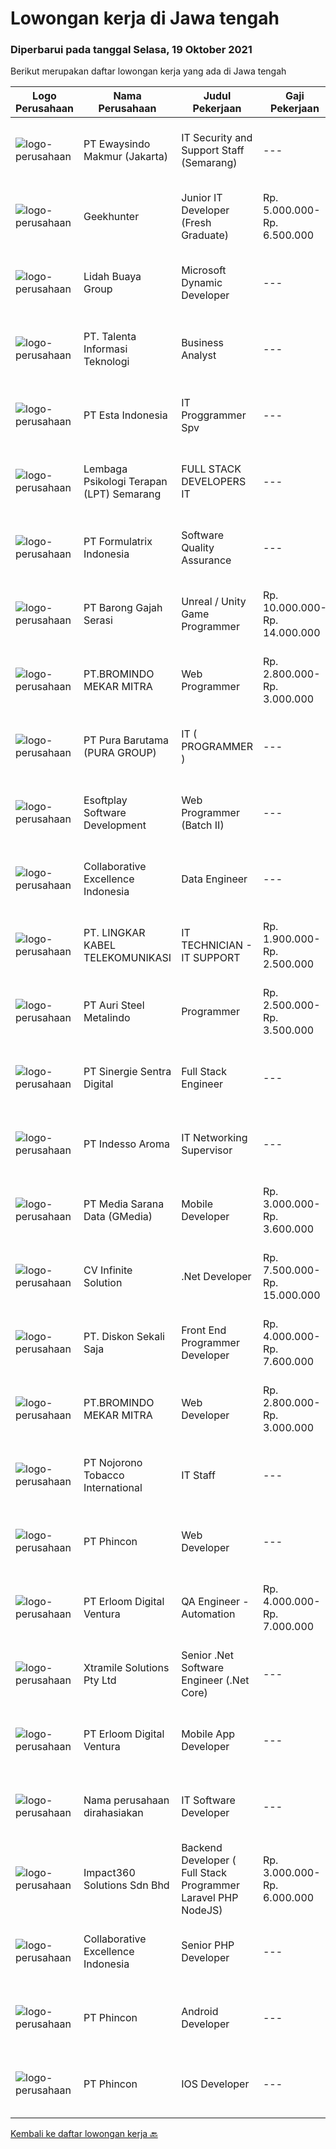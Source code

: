 
  # Lowongan kerja di Jawa tengah

  ### Diperbarui pada tanggal Selasa, 19 Oktober 2021

  Berikut merupakan daftar lowongan kerja yang ada di Jawa tengah

  |Logo Perusahaan | Nama Perusahaan | Judul Pekerjaan | Gaji Pekerjaan | Lokasi | Deskripsi | Tanggal diunggah | Pranala |
  | -------------- | --------------- | --------------- | --------- | --------- | -------------- | ------- | ----------- |
  |![logo-perusahaan](https://image-service-cdn.seek.com.au/fb9094976ede4f993080149723996a78c8fbefb6/ee4dce1061f3f616224767ad58cb2fc751b8d2dc)|PT Ewaysindo Makmur (Jakarta)|IT Security and Support Staff (Semarang)|---|Semarang|Job Description : Set and implement user access controls and identity and access management systems. Monitor network and application performance to...|Senin, 18 Oktober 2021|https://www.jobstreet.co.id/id/job/it-security-and-support-staff-semarang-3661164?token=0~d6079adf-4b74-40b8-8e71-304ca77d02c1&sectionRank=1&jobId=jobstreet-id-job-3661164|
|![logo-perusahaan](https://image-service-cdn.seek.com.au/9b1ac08312d45d7e6f0965d6cfa215d52017a644/ee4dce1061f3f616224767ad58cb2fc751b8d2dc)|Geekhunter|Junior IT Developer (Fresh Graduate)|Rp. 5.000.000-Rp. 6.500.000|Jakarta Raya|Geekhunter is hiring on behalf of our client, an Indonesian publicly listed banking and financial services company. ProgramYou will be attending a 3...|Senin, 18 Oktober 2021|https://www.jobstreet.co.id/id/job/junior-it-developer-fresh-graduate-3661534?token=0~d6079adf-4b74-40b8-8e71-304ca77d02c1&sectionRank=2&jobId=jobstreet-id-job-3661534|
|![logo-perusahaan](https://image-service-cdn.seek.com.au/d254058eddea49feaa3aa250e99907d27a28462e/ee4dce1061f3f616224767ad58cb2fc751b8d2dc)|Lidah Buaya Group|Microsoft Dynamic Developer|---|Magelang|Deskripsi Pekerjaan: Mengimplementasikan kostumisasi modul seperti Production/Project/Inventory/Management/Master Planning/Purchasing/Sales pada...|Minggu, 17 Oktober 2021|https://www.jobstreet.co.id/id/job/microsoft-dynamic-developer-3652614?token=0~d6079adf-4b74-40b8-8e71-304ca77d02c1&sectionRank=3&jobId=jobstreet-id-job-3652614|
|![logo-perusahaan](https://image-service-cdn.seek.com.au/629f6db7abefc2736d6d2a2c283403c4ca99ea71/ee4dce1061f3f616224767ad58cb2fc751b8d2dc)|PT. Talenta Informasi Teknologi|Business Analyst|---|Semarang|Pendidikan Minimal S1 IT/SI Usia Maksimal 30 tahun Paham dan dapat mengoperasikan Ms. Office Dapat melakukan testing/ UAT Mempunyai skill analisa dan...|Jumat, 15 Oktober 2021|https://www.jobstreet.co.id/id/job/business-analyst-3659745?token=0~d6079adf-4b74-40b8-8e71-304ca77d02c1&sectionRank=4&jobId=jobstreet-id-job-3659745|
|![logo-perusahaan](https://image-service-cdn.seek.com.au/58c9f00fbea8cd8ef5c03b0411fa8e6df9f2223c/ee4dce1061f3f616224767ad58cb2fc751b8d2dc)|PT Esta Indonesia|IT Proggrammer Spv|---|Semarang|Kualifikasi ;1.Pendidikan Minimal Jurusan Teknik Informatika/Ilmu Komputer /Sistim Informasi2.Usia 24 - 35 tahun3.Pengalaman Minimal. 2 tahun untuk...|Sabtu, 16 Oktober 2021|https://www.jobstreet.co.id/id/job/it-proggrammer-spv-3645065?token=0~d6079adf-4b74-40b8-8e71-304ca77d02c1&sectionRank=5&jobId=jobstreet-id-job-3645065|
|![logo-perusahaan](https://image-service-cdn.seek.com.au/e73a05eda4a5cdd521a9f19b737c14b381ea7496/ee4dce1061f3f616224767ad58cb2fc751b8d2dc)|Lembaga Psikologi Terapan (LPT) Semarang|FULL STACK DEVELOPERS IT|---|Semarang|Uraian Pekerjaan Bertanggung jawab dalam pengembangan sistem software, jaringan, peningkatan dan evaluasi terhadap objek komputer, instalasi komputer....|Sabtu, 16 Oktober 2021|https://www.jobstreet.co.id/id/job/full-stack-developers-it-3650592?token=0~d6079adf-4b74-40b8-8e71-304ca77d02c1&sectionRank=6&jobId=jobstreet-id-job-3650592|
|![logo-perusahaan](https://image-service-cdn.seek.com.au/3fe11e0a9e6ce117e7b36170e1750cf68c13eaba/ee4dce1061f3f616224767ad58cb2fc751b8d2dc)|PT Formulatrix Indonesia|Software Quality Assurance|---|Salatiga|Job Description: Involved in planning and implementing strategies for quality management and testing. Executing all levels of testing (System,...|Jumat, 15 Oktober 2021|https://www.jobstreet.co.id/id/job/software-quality-assurance-3643620?token=0~d6079adf-4b74-40b8-8e71-304ca77d02c1&sectionRank=7&jobId=jobstreet-id-job-3643620|
|![logo-perusahaan](https://us.123rf.com/450wm/pavelstasevich/pavelstasevich1811/pavelstasevich181101027/112815900-stock-vector-no-image-available-icon-flat-vector.jpg?ver=6)|PT Barong Gajah Serasi|Unreal / Unity Game Programmer|Rp. 10.000.000-Rp. 14.000.000|Bali|Stairway Games is looking for a full-time Game Developer (2 positions). We’re developing Coral Island, a re-imagined farm sim game inspired by the...|Senin, 18 Oktober 2021|https://www.jobstreet.co.id/id/job/unreal-unity-game-programmer-3662156?token=0~d6079adf-4b74-40b8-8e71-304ca77d02c1&sectionRank=8&jobId=jobstreet-id-job-3662156|
|![logo-perusahaan](https://image-service-cdn.seek.com.au/745a3edbeea638833f47aa0c9a4f7583e9d244dc/ee4dce1061f3f616224767ad58cb2fc751b8d2dc)|PT.BROMINDO MEKAR MITRA|Web Programmer|Rp. 2.800.000-Rp. 3.000.000|Semarang|Mengimplementasikan kebijakan dan prosedur IT termasuk kebijakan keamanan IT Membuat semua system dan aplikasi sesuai arahan Leader termasuk...|Jumat, 15 Oktober 2021|https://www.jobstreet.co.id/id/job/web-programmer-3649860?token=0~d6079adf-4b74-40b8-8e71-304ca77d02c1&sectionRank=9&jobId=jobstreet-id-job-3649860|
|![logo-perusahaan](https://image-service-cdn.seek.com.au/1588db4b27658493c980eb24d959cefaab47c7ca/ee4dce1061f3f616224767ad58cb2fc751b8d2dc)|PT Pura Barutama (PURA GROUP)|IT ( PROGRAMMER )|---|Kudus|S1 Teknik Informatika. Memahami Java, J2SE, .NET, C ++, C #, Assembler , PHP, VB, Delphi, Power Builder, Oracle dan pernah membuat program dari...|Sabtu, 16 Oktober 2021|https://www.jobstreet.co.id/id/job/it-programmer-3650757?token=0~d6079adf-4b74-40b8-8e71-304ca77d02c1&sectionRank=10&jobId=jobstreet-id-job-3650757|
|![logo-perusahaan](https://us.123rf.com/450wm/pavelstasevich/pavelstasevich1811/pavelstasevich181101027/112815900-stock-vector-no-image-available-icon-flat-vector.jpg?ver=6)|Esoftplay Software Development|Web Programmer (Batch II)|---|Kudus|Kualifikasi : Menguasai PHP, HTML, CSS3 dan Bootstrap IJAZAH TIDAK DIUTAMAKAN Menggunakan sistem operasi Linux/MacOS Terbiasa menggunakan MySQL untuk...|Senin, 18 Oktober 2021|https://www.jobstreet.co.id/id/job/web-programmer-batch-ii-3661510?token=0~d6079adf-4b74-40b8-8e71-304ca77d02c1&sectionRank=11&jobId=jobstreet-id-job-3661510|
|![logo-perusahaan](https://image-service-cdn.seek.com.au/7145b1ba6bc0dbd678e2bf86d776dd2b1b9b81f6/ee4dce1061f3f616224767ad58cb2fc751b8d2dc)|Collaborative Excellence Indonesia|Data Engineer|---|Bali|Job Description: Develops or modifies data models, ETL processes, and BI tool solutions Ensures appropriate documentation for all development and...|Sabtu, 16 Oktober 2021|https://www.jobstreet.co.id/id/job/data-engineer-3650472?token=0~d6079adf-4b74-40b8-8e71-304ca77d02c1&sectionRank=12&jobId=jobstreet-id-job-3650472|
|![logo-perusahaan](https://image-service-cdn.seek.com.au/d84dc8b0cd3bf94e312dc159de19af89e16fa1da/ee4dce1061f3f616224767ad58cb2fc751b8d2dc)|PT. LINGKAR KABEL TELEKOMUNIKASI|IT TECHNICIAN - IT SUPPORT|Rp. 1.900.000-Rp. 2.500.000|Surakarta|IT TECHNICIAN - IT SUPPORTKUALIFIKASI : Pendidikan Min. SMK TKJ / D3 Teknik Informatika atau berpengalaman di bidang tersebut Mampu melakukan...|Minggu, 17 Oktober 2021|https://www.jobstreet.co.id/id/job/it-technician-it-support-3660951?token=0~d6079adf-4b74-40b8-8e71-304ca77d02c1&sectionRank=13&jobId=jobstreet-id-job-3660951|
|![logo-perusahaan](https://image-service-cdn.seek.com.au/10e4f33fd9fdb6ba3771be45a31f3ab1337f5588/ee4dce1061f3f616224767ad58cb2fc751b8d2dc)|PT Auri Steel Metalindo|Programmer|Rp. 2.500.000-Rp. 3.500.000|Semarang|Kualifikasi : Usia maksimal 28 tahun Pendidikan Minimal SMK, terbuka untuk Fresh Graduate diutamakan yang memiliki pengalaman Mempunyai keinginan...|Jumat, 15 Oktober 2021|https://www.jobstreet.co.id/id/job/programmer-3660103?token=0~d6079adf-4b74-40b8-8e71-304ca77d02c1&sectionRank=14&jobId=jobstreet-id-job-3660103|
|![logo-perusahaan](https://image-service-cdn.seek.com.au/bd98c12e20bf96961412c1d1500df43d061c59fe/ee4dce1061f3f616224767ad58cb2fc751b8d2dc)|PT Sinergie Sentra Digital|Full Stack Engineer|---|Semarang|Build the front-end of the application. Develop and manage well-functioning databases and applications. Build scalable and robust API's and systems....|Jumat, 15 Oktober 2021|https://www.jobstreet.co.id/id/job/full-stack-engineer-3649604?token=0~d6079adf-4b74-40b8-8e71-304ca77d02c1&sectionRank=15&jobId=jobstreet-id-job-3649604|
|![logo-perusahaan](https://image-service-cdn.seek.com.au/d7b1285ea18ef24a91cb9738ea3b7e02f6543bb9/ee4dce1061f3f616224767ad58cb2fc751b8d2dc)|PT Indesso Aroma|IT Networking Supervisor|---|Semarang|Responsibilities: Perform software installation tools, improve and update software package Perform troubleshoot and resolve complicated communication...|Jumat, 15 Oktober 2021|https://www.jobstreet.co.id/id/job/it-networking-supervisor-3659647?token=0~d6079adf-4b74-40b8-8e71-304ca77d02c1&sectionRank=16&jobId=jobstreet-id-job-3659647|
|![logo-perusahaan](https://image-service-cdn.seek.com.au/a6edf2b6da7765ca1a7de5acff3638e62e5e0500/ee4dce1061f3f616224767ad58cb2fc751b8d2dc)|PT Media Sarana Data (GMedia)|Mobile Developer|Rp. 3.000.000-Rp. 3.600.000|Jawa Tengah|Requirement: Memahami pemahaman dasar dari Basic Skill Reactnative Terbiasa bekerja dengan Repository (GIT) Freshgraduate dipersilahkan untuk...|Jumat, 15 Oktober 2021|https://www.jobstreet.co.id/id/job/mobile-developer-3659581?token=0~d6079adf-4b74-40b8-8e71-304ca77d02c1&sectionRank=17&jobId=jobstreet-id-job-3659581|
|![logo-perusahaan](https://image-service-cdn.seek.com.au/56b5c687b70921e14aef5f4e25daf5f16805eb94/ee4dce1061f3f616224767ad58cb2fc751b8d2dc)|CV Infinite Solution|.Net Developer|Rp. 7.500.000-Rp. 15.000.000|Jakarta Raya|Works from home is our advantage, there's never been a better time to work from home Monday to Friday 9 Hours / day Having own PC / Laptop minimal...|Kamis, 14 Oktober 2021|https://www.jobstreet.co.id/id/job/net-developer-3642328?token=0~d6079adf-4b74-40b8-8e71-304ca77d02c1&sectionRank=18&jobId=jobstreet-id-job-3642328|
|![logo-perusahaan](https://image-service-cdn.seek.com.au/37da413d1d78b985b44db2cacac2517bee9e42db/ee4dce1061f3f616224767ad58cb2fc751b8d2dc)|PT. Diskon Sekali Saja|Front End Programmer Developer|Rp. 4.000.000-Rp. 7.600.000|Sumatera Utara|# Paham php dan web development# Memiliki Team work effort# Kami memberikan benefit saham (esop) di perusahaan kami untuk kandidat yang tepat#...|Jumat, 15 Oktober 2021|https://www.jobstreet.co.id/id/job/front-end-programmer-developer-3649495?token=0~d6079adf-4b74-40b8-8e71-304ca77d02c1&sectionRank=19&jobId=jobstreet-id-job-3649495|
|![logo-perusahaan](https://image-service-cdn.seek.com.au/745a3edbeea638833f47aa0c9a4f7583e9d244dc/ee4dce1061f3f616224767ad58cb2fc751b8d2dc)|PT.BROMINDO MEKAR MITRA|Web Developer|Rp. 2.800.000-Rp. 3.000.000|Semarang|Job Descriptions :- Develop, maintain, and test newly/existing app features- Optimize application for maximum speed and scalability- Collaborate with...|Jumat, 15 Oktober 2021|https://www.jobstreet.co.id/id/job/web-developer-3644115?token=0~d6079adf-4b74-40b8-8e71-304ca77d02c1&sectionRank=20&jobId=jobstreet-id-job-3644115|
|![logo-perusahaan](https://image-service-cdn.seek.com.au/08389aeb2ffc9498fdfad76b66affeeff7134ed8/ee4dce1061f3f616224767ad58cb2fc751b8d2dc)|PT Nojorono Tobacco International|IT Staff|---|Kudus|Tugas dan tanggung jawab: Melakukan maintenance dan bertanggung jawab terhadap ruang server dan jaringan, genset serta infrastruktur pendukung Membuat...|Selasa, 12 Oktober 2021|https://www.jobstreet.co.id/id/job/it-staff-3655787?token=0~d6079adf-4b74-40b8-8e71-304ca77d02c1&sectionRank=21&jobId=jobstreet-id-job-3655787|
|![logo-perusahaan](https://image-service-cdn.seek.com.au/13c7c79ce8e6e7a5b3609e4e6d0ee4622834fcb3/ee4dce1061f3f616224767ad58cb2fc751b8d2dc)|PT Phincon|Web Developer|---|Jakarta Selatan|Job Descriptions : Web developer is responsible for implementing visual and interactive elements that users engage with through their web browser when...|Kamis, 14 Oktober 2021|https://www.jobstreet.co.id/id/job/web-developer-3643002?token=0~d6079adf-4b74-40b8-8e71-304ca77d02c1&sectionRank=22&jobId=jobstreet-id-job-3643002|
|![logo-perusahaan](https://image-service-cdn.seek.com.au/7b0850d0262c85ca3c0fa4d6a9c005f1450e6d9f/ee4dce1061f3f616224767ad58cb2fc751b8d2dc)|PT Erloom Digital Ventura|QA Engineer - Automation|Rp. 4.000.000-Rp. 7.000.000|Yogyakarta|Requirements: Candidates must possess at least a Bachelor's Degree in Engineering (Computer/Telecommunication), Computer Science/Information...|Jumat, 15 Oktober 2021|https://www.jobstreet.co.id/id/job/qa-engineer-automation-3644426?token=0~d6079adf-4b74-40b8-8e71-304ca77d02c1&sectionRank=23&jobId=jobstreet-id-job-3644426|
|![logo-perusahaan](https://image-service-cdn.seek.com.au/886dbb766c5bd832cea6f1bb5b5374b094ca8917/ee4dce1061f3f616224767ad58cb2fc751b8d2dc)|Xtramile Solutions Pty Ltd|Senior .Net Software Engineer (.Net Core)|---|Bali|Innovative job opportunity offering a high salary package, attractive bonus remuneration and full remote working arrangement.This role will help...|Jumat, 15 Oktober 2021|https://www.jobstreet.co.id/id/job/senior-net-software-engineer-net-core-3649135?token=0~d6079adf-4b74-40b8-8e71-304ca77d02c1&sectionRank=24&jobId=jobstreet-id-job-3649135|
|![logo-perusahaan](https://image-service-cdn.seek.com.au/7b0850d0262c85ca3c0fa4d6a9c005f1450e6d9f/ee4dce1061f3f616224767ad58cb2fc751b8d2dc)|PT Erloom Digital Ventura|Mobile App Developer|---|Yogyakarta|Requirements: Having a minimum of 1 year of software engineering experience. Candidates must possess at least a Bachelor’s Degree in Engineering...|Kamis, 14 Oktober 2021|https://www.jobstreet.co.id/id/job/mobile-app-developer-3648270?token=0~d6079adf-4b74-40b8-8e71-304ca77d02c1&sectionRank=25&jobId=jobstreet-id-job-3648270|
|![logo-perusahaan](https://us.123rf.com/450wm/pavelstasevich/pavelstasevich1811/pavelstasevich181101027/112815900-stock-vector-no-image-available-icon-flat-vector.jpg?ver=6)|Nama perusahaan dirahasiakan|IT Software Developer|---|Jawa Tengah|Minimum Bachelor's Degree in any discipline Minimum 3 years working as a programmer, with experience in Flutter and PHP programming Has experience...|Rabu, 13 Oktober 2021|https://www.jobstreet.co.id/id/job/it-software-developer-3641264?token=0~d6079adf-4b74-40b8-8e71-304ca77d02c1&sectionRank=26&jobId=jobstreet-id-job-3641264|
|![logo-perusahaan](https://image-service-cdn.seek.com.au/06b729438205195a03d4bcec08ce1ddd5d9c1576/ee4dce1061f3f616224767ad58cb2fc751b8d2dc)|Impact360 Solutions Sdn Bhd|Backend Developer ( Full Stack Programmer Laravel PHP NodeJS)|Rp. 3.000.000-Rp. 6.000.000|Jakarta Raya|We are a game company hiring backend and full stack programmers from all parts of Indonesia (remote work). If you have real experience buildinga)...|Jumat, 15 Oktober 2021|https://www.jobstreet.co.id/id/job/backend-developer-full-stack-programmer-laravel-php-nodejs-4695578/origin/my?token=0~d6079adf-4b74-40b8-8e71-304ca77d02c1&sectionRank=27&jobId=jobstreet-my-job-4695578|
|![logo-perusahaan](https://image-service-cdn.seek.com.au/7145b1ba6bc0dbd678e2bf86d776dd2b1b9b81f6/ee4dce1061f3f616224767ad58cb2fc751b8d2dc)|Collaborative Excellence Indonesia|Senior PHP Developer|---|Bali|Responsibilities: Work with Business/Product Owners/product development team/Project Manager to design, develop, maintain and enhance web-based &amp;...|Sabtu, 16 Oktober 2021|https://www.jobstreet.co.id/id/job/senior-php-developer-3650469?token=0~d6079adf-4b74-40b8-8e71-304ca77d02c1&sectionRank=28&jobId=jobstreet-id-job-3650469|
|![logo-perusahaan](https://image-service-cdn.seek.com.au/13c7c79ce8e6e7a5b3609e4e6d0ee4622834fcb3/ee4dce1061f3f616224767ad58cb2fc751b8d2dc)|PT Phincon|Android Developer|---|Jakarta Selatan|Technical Requirements  In-depth knowledge of programming languages of Kotlin or Java and Android SDK Sample portfolio of released applications on the...|Kamis, 14 Oktober 2021|https://www.jobstreet.co.id/id/job/android-developer-3642992?token=0~d6079adf-4b74-40b8-8e71-304ca77d02c1&sectionRank=29&jobId=jobstreet-id-job-3642992|
|![logo-perusahaan](https://image-service-cdn.seek.com.au/13c7c79ce8e6e7a5b3609e4e6d0ee4622834fcb3/ee4dce1061f3f616224767ad58cb2fc751b8d2dc)|PT Phincon|IOS Developer|---|Jakarta Selatan|Technical Requirements  In-depth knowledge of programming languages of iOS Swift with UI Kit with Sample portfolio of released applications on the...|Kamis, 14 Oktober 2021|https://www.jobstreet.co.id/id/job/ios-developer-3642988?token=0~d6079adf-4b74-40b8-8e71-304ca77d02c1&sectionRank=30&jobId=jobstreet-id-job-3642988|


  [Kembali ke daftar lowongan kerja 🔙](../README.md#daftar-lowongan-kerja)
  